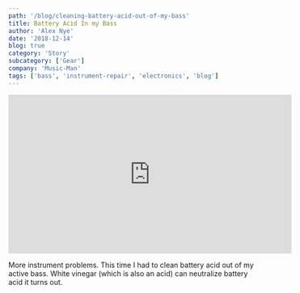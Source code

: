 ```yaml
---
path: '/blog/cleaning-battery-acid-out-of-my-bass'
title: Battery Acid In my Bass
author: 'Alex Nye'
date: '2018-12-14'
blog: true
category: 'Story' 
subcategory: ['Gear']
company: 'Music-Man'
tags: ['bass', 'instrument-repair', 'electronics', 'blog']
---
```

<iframe width="560" height="315" src="https://www.youtube-nocookie.com/embed/WmgMVN2gTtw" frameborder="0" allow="accelerometer; autoplay; encrypted-media; gyroscope; picture-in-picture" allowfullscreen></iframe>

More instrument problems. This time I had to clean battery acid out of my active bass. White vinegar (which is also an acid) can neutralize battery acid it turns out. 

